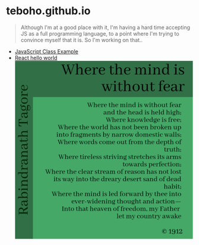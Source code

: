 # teboho.github.io

> Although I'm at a good place with it, 
> I'm having a hard time accepting JS as a full programming language,
> to a point where I'm trying to convince myself that it is.
> So I'm working on that..
* [JavaScript Class Example](/js-class-example)
* [React hello world](/react)  
![Where the mind is without fear](/assets/20220116_162430_0000.png)
